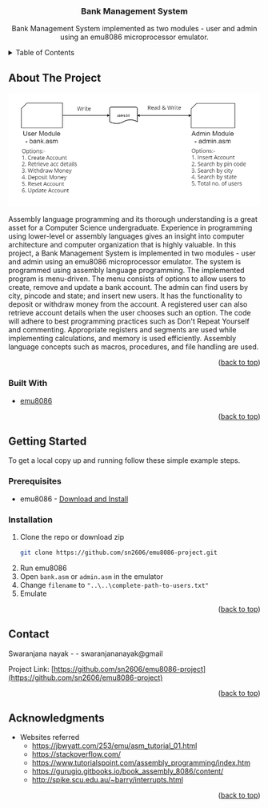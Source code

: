 <div id="top"></div>
<!--
*** Thanks for checking out the Best-README-Template. If you have a suggestion
*** that would make this better, please fork the repo and create a pull request
*** or simply open an issue with the tag "enhancement".
*** Don't forget to give the project a star!
*** Thanks again! Now go create something AMAZING! :D
-->



<!-- PROJECT SHIELDS -->
<!--
*** I'm using markdown "reference style" links for readability.
*** Reference links are enclosed in brackets [ ] instead of parentheses ( ).
*** See the bottom of this document for the declaration of the reference variables
*** for contributors-url, forks-url, etc. This is an optional, concise syntax you may use.
*** https://www.markdownguide.org/basic-syntax/#reference-style-links
-->
<!-- [![Contributors][contributors-shield]][contributors-url]
[![Forks][forks-shield]][forks-url]
[![Stargazers][stars-shield]][stars-url]
[![Issues][issues-shield]][issues-url]
[![MIT License][license-shield]][license-url]
[![LinkedIn][linkedin-shield]][linkedin-url] -->



<h3 align="center">Bank Management System</h3>

  <p align="center">
    Bank Management System implemented as two modules - user and admin using an emu8086 microprocessor emulator.
    <br />
    <!-- <a href="https://github.com/sn2606/emu8086-project"><strong>Explore the docs »</strong></a>
    <br />
    <br />
    <a href="https://github.com/sn2606/emu8086-project">View Demo</a>
    ·
    <a href="https://github.com/sn2606/emu8086-project/issues">Report Bug</a>
    ·
    <a href="https://github.com/sn2606/emu8086-project/issues">Request Feature</a> -->
  </p>
</div>



<!-- TABLE OF CONTENTS -->
<details>
  <summary>Table of Contents</summary>
  <ol>
    <li>
      <a href="#about-the-project">About The Project</a>
      <ul>
        <li><a href="#built-with">Built With</a></li>
      </ul>
    </li>
    <li>
      <a href="#getting-started">Getting Started</a>
      <ul>
        <li><a href="#prerequisites">Prerequisites</a></li>
        <li><a href="#installation">Installation</a></li>
      </ul>
    </li>
    <li><a href="#contact">Contact</a></li>
    <li><a href="#acknowledgments">Acknowledgments</a></li>
  </ol>
</details>



<!-- ABOUT THE PROJECT -->
## About The Project

[![Product Name Screen Shot][product-screenshot]](https://example.com)

Assembly language programming and its thorough understanding is a great asset for a Computer Science undergraduate. Experience in programming using lower-level or assembly languages gives an insight into computer architecture and computer organization that is highly valuable. In this project, a Bank Management System is implemented in two modules - user and admin using an emu8086 microprocessor emulator. The system is programmed using assembly language programming. The implemented program is menu-driven. The menu consists of options to allow users to create, remove and update a bank account. The admin can find users by city, pincode and state; and insert new users. It has the functionality to deposit or withdraw money from the account. A registered user can also retrieve account details when the user chooses such an option. The code will adhere to best programming practices such as Don't Repeat Yourself and commenting. Appropriate registers and segments are used while implementing calculations, and memory is used efficiently. Assembly language concepts such as macros, procedures, and file handling are used.

<p align="right">(<a href="#top">back to top</a>)</p>



### Built With

* [emu8086](https://emu8086-microprocessor-emulator.en.softonic.com/)

<p align="right">(<a href="#top">back to top</a>)</p>



<!-- GETTING STARTED -->
## Getting Started

To get a local copy up and running follow these simple example steps.

### Prerequisites

* emu8086 - [Download and Install](https://emu8086-microprocessor-emulator.en.softonic.com/)

### Installation

1. Clone the repo or download zip 
   ```sh
   git clone https://github.com/sn2606/emu8086-project.git
   ```
2. Run emu8086
3. Open `bank.asm` or `admin.asm` in the emulator
4. Change `filename` to `"..\..\complete-path-to-users.txt"`
5. Emulate

<p align="right">(<a href="#top">back to top</a>)</p>



<!-- CONTACT -->
## Contact

Swaranjana nayak - - swaranjananayak@gmail

Project Link: [https://github.com/sn2606/emu8086-project](https://github.com/sn2606/emu8086-project)

<p align="right">(<a href="#top">back to top</a>)</p>



<!-- ACKNOWLEDGMENTS -->
## Acknowledgments

* Websites referred
  * https://jbwyatt.com/253/emu/asm_tutorial_01.html
  * https://stackoverflow.com/
  * https://www.tutorialspoint.com/assembly_programming/index.htm
  * https://gurugio.gitbooks.io/book_assembly_8086/content/
  * http://spike.scu.edu.au/~barry/interrupts.html


<p align="right">(<a href="#top">back to top</a>)</p>



[linkedin-url]: https://linkedin.com/in/swaranjananayak
[product-screenshot]: Result/architecture.png
